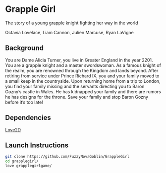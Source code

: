 # Grapple Girl
The story of a young grapple knight fighting her way in the world

Octavia Lovelace, Liam Cannon, Julien Marcuse, Ryan LaVigne

## Background
You are Dame Alicia Turner, you live in Greater England in the year 2201. You are a grapple knight and a master swordswoman. As a famous knight of the realm, you are renowned through the Kingdom and lands beyond. After retiring from service under Prince Richard IX, you and your family moved to a small keep in the countryside. Upon returning home from a trip to London, you find your family missing and the servants directing you to Baron Gozny’s castle in Wales. He has kidnapped your family and there are rumors he has designs for the throne. Save your family and stop Baron Gozny before it’s too late!

## Dependencies
[Love2D](https://love2d.org/)

## Launch Instructions
```sh
git clone https://github.com/FuzzyNovaGoblin/GrappleGirl
cd grapplegirl/
love grapplegirlgame/
```
